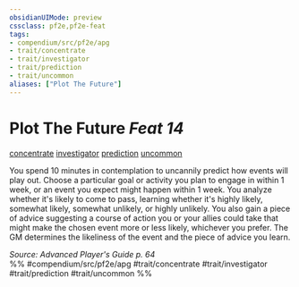 ```yaml
---
obsidianUIMode: preview
cssclass: pf2e,pf2e-feat
tags:
- compendium/src/pf2e/apg
- trait/concentrate
- trait/investigator
- trait/prediction
- trait/uncommon
aliases: ["Plot The Future"]
---
```

# Plot The Future  *Feat 14*  
[concentrate](/rules/traits/concentrate.md)  [investigator](/rules/traits/investigator-apg.md)  [prediction](/rules/traits/prediction.md)  [uncommon](/rules/traits/uncommon.md)  


You spend 10 minutes in contemplation to uncannily predict how events will play out. Choose a particular goal or activity you plan to engage in within 1 week, or an event you expect might happen within 1 week. You analyze whether it's likely to come to pass, learning whether it's highly likely, somewhat likely, somewhat unlikely, or highly unlikely. You also gain a piece of advice suggesting a course of action you or your allies could take that might make the chosen event more or less likely, whichever you prefer. The GM determines the likeliness of the event and the piece of advice you learn.

*Source: Advanced Player's Guide p. 64*  
%% #compendium/src/pf2e/apg #trait/concentrate #trait/investigator #trait/prediction #trait/uncommon %%
